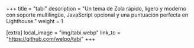 +++
title = "tabi"
description = "Un tema de Zola rápido, ligero y moderno con soporte multilingüe, JavaScript opcional y una puntuación perfecta en Lighthouse."
weight = 1

[extra]
local_image = "img/tabi.webp"
link_to = "https://github.com/welpo/tabi"
+++
